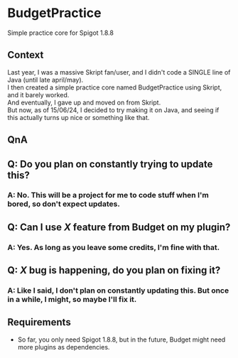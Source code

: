 # BudgetPractice

Simple practice core for Spigot 1.8.8

## Context

Last year, I was a massive Skript fan/user, and I didn't code a SINGLE line of Java (until late april/may).</br>
I then created a simple practice core named BudgetPractice using Skript, and it barely worked.</br>
And eventually, I gave up and moved on from Skript.</br>
But now, as of 15/06/24, I decided to try making it on Java, and seeing if this actually turns up nice or something like that.

## QnA

## Q: Do you plan on constantly trying to update this?
### A: No. This will be a project for me to code stuff when I'm bored, so don't expect updates.

## Q: Can I use *X* feature from Budget on my plugin?
### A: Yes. As long as you leave some credits, I'm fine with that.

## Q: *X* bug is happening, do you plan on fixing it?
### A: Like I said, I don't plan on constantly updating this. But once in a while, I might, so maybe I'll fix it.

## Requirements

- So far, you only need Spigot 1.8.8, but in the future, Budget might need more plugins as dependencies.
